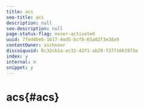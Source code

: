 ```yaml
---
title: acs
seo-title: acs
description: null
seo-description: null
page-status-flag: never-activated
uuid: 7fed4beb-1617-4ad5-bcf8-65a02f3e38a9
contentOwner: sschnoor
discoiquuid: 6c32cb1a-ec31-4271-ab29-f3771661973e
index: y
internal: n
snippet: y
---
```


# acs{#acs}

